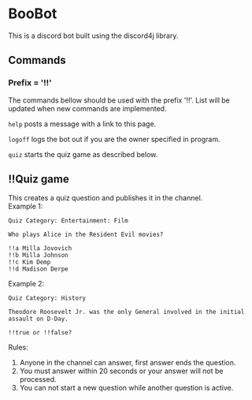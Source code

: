 # BooBot

This is a discord bot built using the discord4j library.

## Commands
### Prefix = '!!'
The commands bellow should be used with the prefix '!!'. List will
be updated when new commands are implemented.

`help` posts a message with a link to this page. 

`logoff` logs the bot out if you are the owner specified in program.

`quiz` starts the quiz game as described below.
 
 
## !!Quiz game
This creates a quiz question and publishes it in the channel. 
<br />Example 1:
```
Quiz Category: Entertainment: Film

Who plays Alice in the Resident Evil movies? 

!!a Milla Jovovich
!!b Milla Johnson
!!c Kim Demp
!!d Madison Derpe
````
Example 2:

```
Quiz Category: History 

Theodore Roosevelt Jr. was the only General involved in the initial assault on D-Day. 

!!true or !!false?
````

Rules:
1. Anyone in the channel can answer, first answer ends the question.
2. You must answer within 20 seconds or your answer will not be processed.
3. You can not start a new question while another question is active.